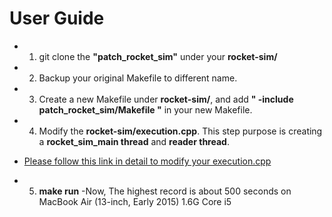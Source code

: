 User Guide
================
- 1. git clone the **"patch_rocket_sim"** under your **rocket-sim/**
- 2. Backup your original Makefile to different name.
- 3. Create a new Makefile under **rocket-sim/**, and add **" -include patch_rocket_sim/Makefile "** in your new Makefile.
- 4. Modify the **rocket-sim/execution.cpp**. This step purpose is creating a **rocket_sim_main thread** and **reader thread**.
+ [Please follow this link in detail to modify your execution.cpp](https://gist.github.com/ldotrg/88a1b4c3142bd0cfef069f259e5f6e70)
- 5. **make run**
-Now, The highest record is about 500 seconds on MacBook Air (13-inch, Early 2015) 1.6G Core i5
